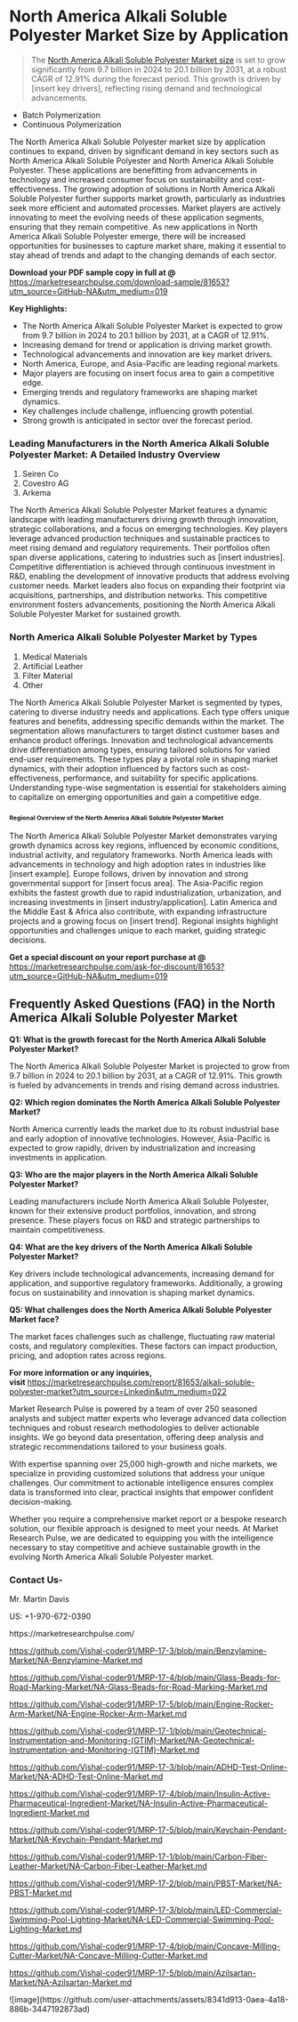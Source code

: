 <h1>North America Alkali Soluble Polyester Market&nbsp;Size by Application</h1><blockquote><p>The <a href="https://marketresearchpulse.com/download-sample/81653?utm_source=GitHub-NA&amp;utm_medium=019">North America Alkali Soluble Polyester Market size</a> is set to grow significantly from 9.7 billion in 2024 to 20.1 billion by 2031, at a robust CAGR of 12.91% during the forecast period. This growth is driven by [insert key drivers], reflecting rising demand and technological advancements.</p></blockquote><ul><li>Batch Polymerization<li> Continuous Polymerization</li></ul><p>The North America Alkali Soluble Polyester market size by application continues to expand, driven by significant demand in key sectors such as North America Alkali Soluble Polyester and North America Alkali Soluble Polyester. These applications are benefitting from advancements in technology and increased consumer focus on sustainability and cost-effectiveness. The growing adoption of solutions in North America Alkali Soluble Polyester further supports market growth, particularly as industries seek more efficient and automated processes. Market players are actively innovating to meet the evolving needs of these application segments, ensuring that they remain competitive. As new applications in North America Alkali Soluble Polyester emerge, there will be increased opportunities for businesses to capture market share, making it essential to stay ahead of trends and adapt to the changing demands of each sector.</p><p><strong>Download your PDF sample copy in full at @ </strong><a href="https://marketresearchpulse.com/download-sample/81653?utm_source=GitHub-NA&amp;utm_medium=019">https://marketresearchpulse.com/download-sample/81653?utm_source=GitHub-NA&amp;utm_medium=019</a></p><p><strong>Key Highlights: </strong></p><ul><li>The North America Alkali Soluble Polyester Market is expected to grow from 9.7 billion in 2024 to 20.1 billion by 2031, at a CAGR of 12.91%.</li><li>Increasing demand for trend or application is driving market growth.</li><li>Technological advancements and innovation are key market drivers.</li><li>North America, Europe, and Asia-Pacific are leading regional markets.</li><li>Major players are focusing on insert focus area to gain a competitive edge.</li><li>Emerging trends and regulatory frameworks are shaping market dynamics.</li><li>Key challenges include challenge, influencing growth potential.</li><li>Strong growth is anticipated in sector over the forecast period.</li></ul><h3>Leading Manufacturers in the North America Alkali Soluble Polyester Market: A Detailed Industry Overview</h3><ol><li>Seiren Co</li><li>Covestro AG</li><li>Arkema</li></ol><div class="flex max-w-full flex-col flex-grow"><div class="min-h-8 text-message flex w-full flex-col items-end gap-2 whitespace-normal break-words [.text-message+&amp;]:mt-5" dir="auto" data-message-author-role="assistant" data-message-id="fd8432e4-4910-450d-b182-61b7bfb0a01f" data-message-model-slug="gpt-4o"><div class="flex w-full flex-col gap-1 empty:hidden first:pt-[3px]"><div class="markdown prose w-full break-words dark:prose-invert light"><p>The North America Alkali Soluble Polyester Market features a dynamic landscape with leading manufacturers driving growth through innovation, strategic collaborations, and a focus on emerging technologies. Key players leverage advanced production techniques and sustainable practices to meet rising demand and regulatory requirements. Their portfolios often span diverse applications, catering to industries such as [insert industries]. Competitive differentiation is achieved through continuous investment in R&amp;D, enabling the development of innovative products that address evolving customer needs. Market leaders also focus on expanding their footprint via acquisitions, partnerships, and distribution networks. This competitive environment fosters advancements, positioning the North America Alkali Soluble Polyester Market for sustained growth.</p></div></div></div></div><h3>North America Alkali Soluble Polyester Market by Types</h3><ol><li>Medical Materials<li> Artificial Leather<li> Filter Material<li> Other</li></ol><div class="flex max-w-full flex-col flex-grow"><div class="min-h-8 text-message flex w-full flex-col items-end gap-2 whitespace-normal break-words [.text-message+&amp;]:mt-5" dir="auto" data-message-author-role="assistant" data-message-id="084470be-0bb7-4664-bddf-5156b4f41249" data-message-model-slug="gpt-4o-mini"><div class="flex w-full flex-col gap-1 empty:hidden first:pt-[3px]"><div class="markdown prose w-full break-words dark:prose-invert light"><p>The North America Alkali Soluble Polyester Market is segmented by types, catering to diverse industry needs and applications. Each type offers unique features and benefits, addressing specific demands within the market. The segmentation allows manufacturers to target distinct customer bases and enhance product offerings. Innovation and technological advancements drive differentiation among types, ensuring tailored solutions for varied end-user requirements. These types play a pivotal role in shaping market dynamics, with their adoption influenced by factors such as cost-effectiveness, performance, and suitability for specific applications. Understanding type-wise segmentation is essential for stakeholders aiming to capitalize on emerging opportunities and gain a competitive edge.</p></div></div></div></div><h3><span style="font-size: 11px;">Regional Overview of the North America Alkali Soluble Polyester Market</span></h3><div class="flex max-w-full flex-col flex-grow"><div class="min-h-8 text-message flex w-full flex-col items-end gap-2 whitespace-normal break-words [.text-message+&amp;]:mt-5" dir="auto" data-message-author-role="assistant" data-message-id="e9038762-ce64-4e30-91c9-9bd413514231" data-message-model-slug="gpt-4o-mini"><div class="flex w-full flex-col gap-1 empty:hidden first:pt-[3px]"><div class="markdown prose w-full break-words dark:prose-invert light"><p>The North America Alkali Soluble Polyester Market demonstrates varying growth dynamics across key regions, influenced by economic conditions, industrial activity, and regulatory frameworks. North America leads with advancements in technology and high adoption rates in industries like [insert example]. Europe follows, driven by innovation and strong governmental support for [insert focus area]. The Asia-Pacific region exhibits the fastest growth due to rapid industrialization, urbanization, and increasing investments in [insert industry/application]. Latin America and the Middle East &amp; Africa also contribute, with expanding infrastructure projects and a growing focus on [insert trend]. Regional insights highlight opportunities and challenges unique to each market, guiding strategic decisions.</p></div></div></div></div><p><strong>Get a special discount on your report purchase at @ </strong><a href="https://marketresearchpulse.com/ask-for-discount/81653?utm_source=GitHub-NA&amp;utm_medium=019">https://marketresearchpulse.com/ask-for-discount/81653?utm_source=GitHub-NA&amp;utm_medium=019</a></p><h2>Frequently Asked Questions (FAQ) in the North America Alkali Soluble Polyester Market</h2><p><strong>Q1: What is the growth forecast for the North America Alkali Soluble Polyester Market?</strong></p><p>The North America Alkali Soluble Polyester Market is projected to grow from 9.7 billion in 2024 to 20.1 billion by 2031, at a CAGR of 12.91%. This growth is fueled by advancements in trends and rising demand across industries.</p><p><strong>Q2: Which region dominates the North America Alkali Soluble Polyester Market?</strong></p><p>North America currently leads the market due to its robust industrial base and early adoption of innovative technologies. However, Asia-Pacific is expected to grow rapidly, driven by industrialization and increasing investments in application.</p><p><strong>Q3: Who are the major players in the North America Alkali Soluble Polyester Market?</strong></p><p>Leading manufacturers include North America Alkali Soluble Polyester, known for their extensive product portfolios, innovation, and strong presence. These players focus on R&amp;D and strategic partnerships to maintain competitiveness.</p><p><strong>Q4: What are the key drivers of the North America Alkali Soluble Polyester Market?</strong></p><p>Key drivers include technological advancements, increasing demand for application, and supportive regulatory frameworks. Additionally, a growing focus on sustainability and innovation is shaping market dynamics.</p><p><strong>Q5: What challenges does the North America Alkali Soluble Polyester Market face?</strong></p><p>The market faces challenges such as challenge, fluctuating raw material costs, and regulatory complexities. These factors can impact production, pricing, and adoption rates across regions.</p><p><strong>For more information or any inquiries, visit&nbsp;</strong><a href="https://marketresearchpulse.com/report/81653/alkali-soluble-polyester-market?utm_source=Linkedin&utm_medium=022">https://marketresearchpulse.com/report/81653/alkali-soluble-polyester-market?utm_source=Linkedin&utm_medium=022</a></p><p>Market Research Pulse is powered by a team of over 250 seasoned analysts and subject matter experts who leverage advanced data collection techniques and robust research methodologies to deliver actionable insights. We go beyond data presentation, offering deep analysis and strategic recommendations tailored to your business goals.</p><p>With expertise spanning over 25,000 high-growth and niche markets, we specialize in providing customized solutions that address your unique challenges. Our commitment to actionable intelligence ensures complex data is transformed into clear, practical insights that empower confident decision-making.</p><p>Whether you require a comprehensive market report or a bespoke research solution, our flexible approach is designed to meet your needs. At Market Research Pulse, we are dedicated to equipping you with the intelligence necessary to stay competitive and achieve sustainable growth in the evolving North America Alkali Soluble Polyester market.</p><h3><strong>Contact Us-</strong></h3><p>Mr. Martin Davis</p><p>US: +1-970-672-0390</p><p>https://marketresearchpulse.com/</p><p><a href="https://github.com/Vishal-coder91/MRP-17-3/blob/main/Benzylamine-Market/NA-Benzylamine-Market.md">https://github.com/Vishal-coder91/MRP-17-3/blob/main/Benzylamine-Market/NA-Benzylamine-Market.md</a></p><p><a href="https://github.com/Vishal-coder91/MRP-17-4/blob/main/Glass-Beads-for-Road-Marking-Market/NA-Glass-Beads-for-Road-Marking-Market.md">https://github.com/Vishal-coder91/MRP-17-4/blob/main/Glass-Beads-for-Road-Marking-Market/NA-Glass-Beads-for-Road-Marking-Market.md</a></p><p><a href="https://github.com/Vishal-coder91/MRP-17-5/blob/main/Engine-Rocker-Arm-Market/NA-Engine-Rocker-Arm-Market.md">https://github.com/Vishal-coder91/MRP-17-5/blob/main/Engine-Rocker-Arm-Market/NA-Engine-Rocker-Arm-Market.md</a></p><p><a href="https://github.com/Vishal-coder91/MRP-17-1/blob/main/Geotechnical-Instrumentation-and-Monitoring-(GTIM)-Market/NA-Geotechnical-Instrumentation-and-Monitoring-(GTIM)-Market.md">https://github.com/Vishal-coder91/MRP-17-1/blob/main/Geotechnical-Instrumentation-and-Monitoring-(GTIM)-Market/NA-Geotechnical-Instrumentation-and-Monitoring-(GTIM)-Market.md</a></p><p><a href="https://github.com/Vishal-coder91/MRP-17-3/blob/main/ADHD-Test-Online-Market/NA-ADHD-Test-Online-Market.md">https://github.com/Vishal-coder91/MRP-17-3/blob/main/ADHD-Test-Online-Market/NA-ADHD-Test-Online-Market.md</a></p><p><a href="https://github.com/Vishal-coder91/MRP-17-4/blob/main/Insulin-Active-Pharmaceutical-Ingredient-Market/NA-Insulin-Active-Pharmaceutical-Ingredient-Market.md">https://github.com/Vishal-coder91/MRP-17-4/blob/main/Insulin-Active-Pharmaceutical-Ingredient-Market/NA-Insulin-Active-Pharmaceutical-Ingredient-Market.md</a></p><p><a href="https://github.com/Vishal-coder91/MRP-17-5/blob/main/Keychain-Pendant-Market/NA-Keychain-Pendant-Market.md">https://github.com/Vishal-coder91/MRP-17-5/blob/main/Keychain-Pendant-Market/NA-Keychain-Pendant-Market.md</a></p><p><a href="https://github.com/Vishal-coder91/MRP-17-1/blob/main/Carbon-Fiber-Leather-Market/NA-Carbon-Fiber-Leather-Market.md">https://github.com/Vishal-coder91/MRP-17-1/blob/main/Carbon-Fiber-Leather-Market/NA-Carbon-Fiber-Leather-Market.md</a></p><p><a href="https://github.com/Vishal-coder91/MRP-17-2/blob/main/PBST-Market/NA-PBST-Market.md">https://github.com/Vishal-coder91/MRP-17-2/blob/main/PBST-Market/NA-PBST-Market.md</a></p><p><a href="https://github.com/Vishal-coder91/MRP-17-3/blob/main/LED-Commercial-Swimming-Pool-Lighting-Market/NA-LED-Commercial-Swimming-Pool-Lighting-Market.md">https://github.com/Vishal-coder91/MRP-17-3/blob/main/LED-Commercial-Swimming-Pool-Lighting-Market/NA-LED-Commercial-Swimming-Pool-Lighting-Market.md</a></p><p><a href="https://github.com/Vishal-coder91/MRP-17-4/blob/main/Concave-Milling-Cutter-Market/NA-Concave-Milling-Cutter-Market.md">https://github.com/Vishal-coder91/MRP-17-4/blob/main/Concave-Milling-Cutter-Market/NA-Concave-Milling-Cutter-Market.md</a></p><p><a href="https://github.com/Vishal-coder91/MRP-17-5/blob/main/Azilsartan-Market/NA-Azilsartan-Market.md">https://github.com/Vishal-coder91/MRP-17-5/blob/main/Azilsartan-Market/NA-Azilsartan-Market.md</a></p>
![image](https://github.com/user-attachments/assets/8341d913-0aea-4a18-886b-3447192873ad)
